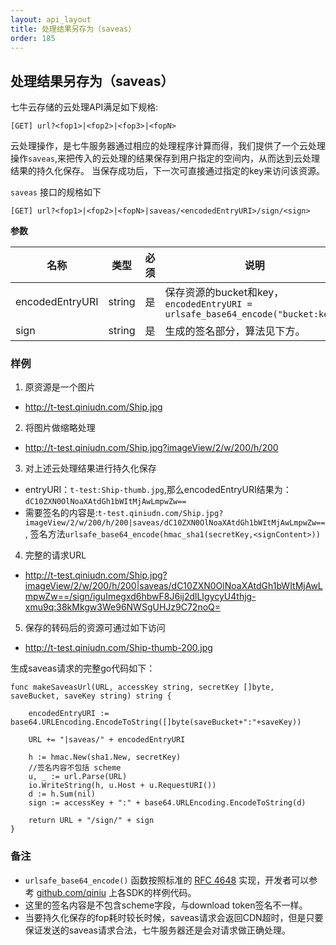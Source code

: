 ```yaml
---
layout: api_layout
title: 处理结果另存为（saveas）
order: 185
---
```


<a name="saveas"></a>
## 处理结果另存为（saveas）

七牛云存储的云处理API满足如下规格:

```
[GET] url?<fop1>|<fop2>|<fop3>|<fopN>
```

云处理操作，是七牛服务器通过相应的处理程序计算而得，我们提供了一个云处理操作`saveas`,来把传入的云处理的结果保存到用户指定的空间内，从而达到云处理结果的持久化保存。
当保存成功后，下一次可直接通过指定的key来访问该资源。

`saveas` 接口的规格如下

```
[GET] url?<fop1>|<fop2>|<fopN>|saveas/<encodedEntryURI>/sign/<sign>
```

**参数**

名称            | 类型   | 必须 | 说明
----------------|--------|------|------------------------------------------------------------------------------
encodedEntryURI | string | 是   | 保存资源的bucket和key，`encodedEntryURI = urlsafe_base64_encode("bucket:key")`
sign            | string | 是   | 生成的签名部分，算法见下方。

<a name="saveas-sample"></a>

### 样例

1. 原资源是一个图片
 - http://t-test.qiniudn.com/Ship.jpg
2. 将图片做缩略处理 
 - http://t-test.qiniudn.com/Ship.jpg?imageView/2/w/200/h/200
3. 对上述云处理结果进行持久化保存
 - entryURI：`t-test:Ship-thumb.jpg`,那么encodedEntryURI结果为：`dC10ZXN0OlNoaXAtdGh1bWItMjAwLmpwZw==`
 - 需要签名的内容是:`t-test.qiniudn.com/Ship.jpg?imageView/2/w/200/h/200|saveas/dC10ZXN0OlNoaXAtdGh1bWItMjAwLmpwZw==`, 签名方法`urlsafe_base64_encode(hmac_sha1(secretKey,<signContent>))`
4. 完整的请求URL
 - http://t-test.qiniudn.com/Ship.jpg?imageView/2/w/200/h/200|saveas/dC10ZXN0OlNoaXAtdGh1bWItMjAwLmpwZw==/sign/iguImegxd6hbwF8J6ij2dlLIgycyU4thjg-xmu9q:38kMkgw3We96NWSgUHJz9C72noQ=
5. 保存的转码后的资源可通过如下访问
 - http://t-test.qiniudn.com/Ship-thumb-200.jpg


生成saveas请求的完整go代码如下：

```{go}
func makeSaveasUrl(URL, accessKey string, secretKey []byte, saveBucket, saveKey string) string {

	encodedEntryURI := base64.URLEncoding.EncodeToString([]byte(saveBucket+":"+saveKey))

	URL += "|saveas/" + encodedEntryURI

	h := hmac.New(sha1.New, secretKey)
	//签名内容不包括 scheme
	u, _ := url.Parse(URL)
	io.WriteString(h, u.Host + u.RequestURI())
	d := h.Sum(nil)
	sign := accessKey + ":" + base64.URLEncoding.EncodeToString(d)

	return URL + "/sign/" + sign
}
```

<a name="saveas-apx"></a>

### 备注

- `urlsafe_base64_encode()` 函数按照标准的 [RFC 4648](http://www.ietf.org/rfc/rfc4648.txt) 实现，开发者可以参考 [github.com/qiniu](https://github.com/qiniu) 上各SDK的样例代码。
- 这里的签名内容是不包含scheme字段，与download token签名不一样。
- 当要持久化保存的fop耗时较长时候，saveas请求会返回CDN超时，但是只要保证发送的saveas请求合法，七牛服务器还是会对请求做正确处理。

